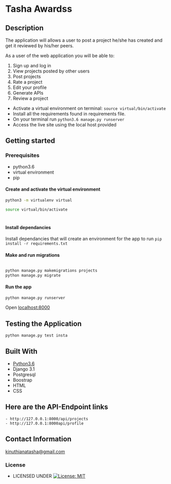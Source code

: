# Tasha Awardss

## Description
The application will allows a user to post a project he/she has created and get it reviewed by his/her peers.

As a user of the web application you will be able to:

1. Sign up and log in
2. View projects posted by other users
3. Post projects
4. Rate a project
5. Edit your profile
6. Generate APIs
7. Review a project


* Activate a virtual environment on terminal: `source virtual/bin/activate`
* Install all the requirements found in requirements file.
* On your terminal run `python3.6 manage.py runserver`
* Access the live site using the local host provided



## Getting started

### Prerequisites
* python3.6
* virtual environment
* pip

#### Create and activate the virtual environment
```bash
python3 -m virtualenv virtual
```

```bash
source virtual/bin/activate
```

#
#### Install dependancies
Install dependancies that will create an environment for the app to run
`pip install -r requirements.txt`

#### Make and run migrations
```bash

python manage.py makemigrations projects
python manage.py migrate
```

#### Run the app
```bash
python manage.py runserver
```
Open [localhost:8000](http://127.0.0.1:8000/)



## Testing the Application
`python manage.py test insta`
        
## Built With

* [Python3.6](https://docs.python.org/3/)
* Django 3.1
* Postgresql 
* Boostrap
* HTML
* CSS

## Here are the API-Endpoint links
    - http://127.0.0.1:8000/api/projects
    - http://127.0.0.1:8000api/profile

## Contact Information   
kinuthianatasha@gmail.com 


### License
  
* LICENSED UNDER  [![License: MIT](https://img.shields.io/badge/License-MIT-yellow.svg)](license/MIT)
